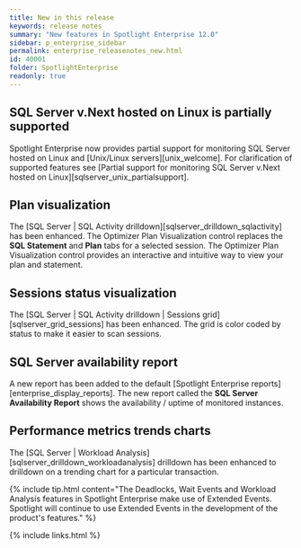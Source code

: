 ```yaml
---
title: New in this release
keywords: release notes
summary: "New features in Spotlight Enterprise 12.0"
sidebar: p_enterprise_sidebar
permalink: enterprise_releasenotes_new.html
id: 40001
folder: SpotlightEnterprise
readonly: true
---
```


## SQL Server v.Next hosted on Linux is partially supported
Spotlight Enterprise now provides partial support for monitoring SQL Server hosted on Linux and [Unix/Linux servers][unix_welcome]. For clarification of supported features see [Partial support for monitoring SQL Server v.Next hosted on Linux][sqlserver_unix_partialsupport].

## Plan visualization
The [SQL Server \| SQL Activity drilldown][sqlserver_drilldown_sqlactivity] has been enhanced. The Optimizer Plan Visualization control replaces the  **SQL Statement** and **Plan** tabs for a selected session. The Optimizer Plan Visualization control provides an interactive and intuitive way to view your plan and statement.

## Sessions status visualization
The [SQL Server \| SQL Activity drilldown \| Sessions grid][sqlserver_grid_sessions] has been enhanced. The grid is color coded by status to make it easier to scan sessions.

## SQL Server availability report
A new report has been added to the default [Spotlight Enterprise reports][enterprise_display_reports]. The new report called the **SQL Server Availability Report** shows the availability / uptime of monitored instances.

## Performance metrics trends charts
The [SQL Server \| Workload Analysis][sqlserver_drilldown_workloadanalysis] drilldown has been enhanced to drilldown on a trending chart for a particular transaction.


{% include tip.html content="The Deadlocks, Wait Events and Workload Analysis features in Spotlight Enterprise make use of Extended Events. Spotlight will continue to use Extended Events in the development of the product's features." %}

{% include links.html %}
